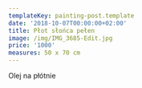 ```yaml
---
templateKey: painting-post.template
date: '2018-10-07T00:00:00+02:00'
title: Płot słońca pełen
image: /img/IMG_3685-Edit.jpg
price: '1000'
measures: 50 x 70 cm
---
```

Olej na płótnie
